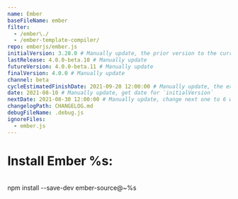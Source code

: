 ```yaml
---
name: Ember
baseFileName: ember
filter:
  - /ember\./
  - /ember-template-compiler/
repo: emberjs/ember.js
initialVersion: 3.28.0 # Manually update, the prior version to the current beta. See https://libraries.io/npm/ember-source throughout
lastRelease: 4.0.0-beta.10 # Manually update
futureVersion: 4.0.0-beta.11 # Manually update
finalVersion: 4.0.0 # Manually update
channel: beta
cycleEstimatedFinishDate: 2021-09-20 12:00:00 # Manually update, the expected date of the finalVersion release
date: 2021-08-10 # Manually update, get date for `initialVersion`
nextDate: 2021-08-30 12:00:00 # Manually update, change next one to 6 weeks from this date...regardless of delays in the release
changelogPath: CHANGELOG.md
debugFileName: .debug.js
ignoreFiles:
  - ember.js
---
```

# Install Ember %s:
<br>
npm install --save-dev ember-source@~%s
